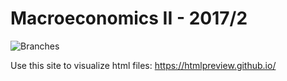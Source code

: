 # Macroeconomics II - 2017/2

![Branches](http://www.smbc-comics.com/comics/20130919.png)

Use this site to visualize html files: https://htmlpreview.github.io/
